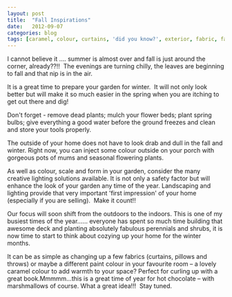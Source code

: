 ```yaml
---
layout: post
title:  "Fall Inspirations"
date:   2012-09-07
categories: blog
tags: [caramel, colour, curtains, 'did you know?', exterior, fabric, fall, furniture, interior, lighting, plants, seasonal, staging, summer, featured]
---
```


I cannot believe it .... summer is almost over and fall is just around the corner, already??!!  The evenings are turning chilly, the leaves are beginning to fall and that nip is in the air. 

It is a great time to prepare your garden for winter.  It will not only look better but will make it so much easier in the spring when you are itching to get out there and dig!  

Don't forget - remove dead plants; mulch your flower beds; plant spring bulbs; give everything a good water before the ground freezes and clean and store your tools properly.

The outside of your home does not have to look drab and dull in the fall and winter. Right now, you can inject some colour outside on your porch with gorgeous pots of mums and seasonal flowering plants. 

As well as colour, scale and form in your garden, consider the many creative lighting solutions available. It is not only a safety factor but will enhance the look of your garden any time of the year. Landscaping and lighting provide that very important 'first impression' of your home (especially if you are selling).  Make it count!!

Our focus will soon shift from the outdoors to the indoors. This is one of my busiest times of the year…… everyone has spent so much time building that awesome deck and planting absolutely fabulous perennials and shrubs, it is now time to start to think about cozying up your home for the winter months.

It can be as simple as changing up a few fabrics (curtains, pillows and throws) or maybe a different paint colour in your favourite room – a lovely caramel colour to add warmth to your space? Perfect for curling up with a great book.Mmmmm…this is a great time of year for hot chocolate – with marshmallows of course. What a great idea!!!  Stay tuned.
